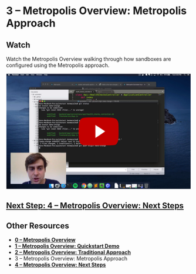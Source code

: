 # 3 – Metropolis Overview: Metropolis Approach

## Watch

Watch the Metropolis Overview walking through how sandboxes are configured using the Metropolis approach.

[![3 – Metropolis Overview: Metropolis Approach](overview-3.png)](https://www.youtube.com/watch?v=5ln2naCgDas&list=PLtAcqNd3OFXLxL3DJEas4H4XI0OjHreat)

## [Next Step: 4 – Metropolis Overview: Next Steps](/overview/4.md)

## Other Resources

* **[0 – Metropolis Overview](/overview/README.md)**
* **[1 – Metropolis Overview: Quickstart Demo](/overview/1.md)**
* **[2 – Metropolis Overview: Traditional Approach](/overview/2.md)**
* 3 – Metropolis Overview: Metropolis Approach
* **[4 – Metropolis Overview: Next Steps](/overview/4.md)**
